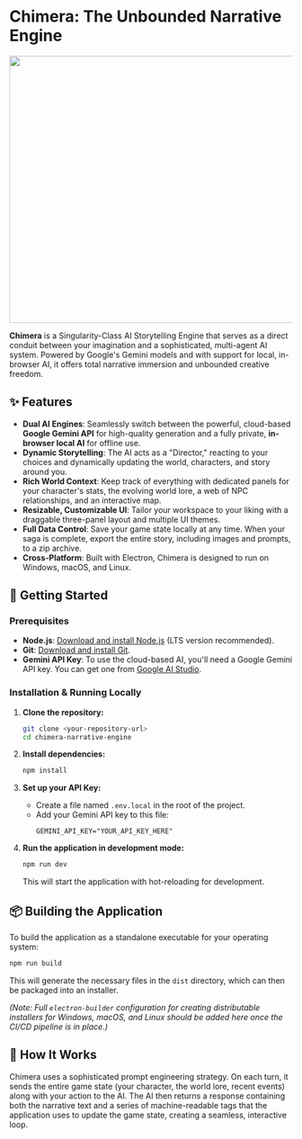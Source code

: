 # Chimera: The Unbounded Narrative Engine

<div align="center">
<img width="1200" height="475" alt="GHBanner" src="https://github.com/user-attachments/assets/0aa67016-6eaf-458a-adb2-6e31a0763ed6" />
</div>

**Chimera** is a Singularity-Class AI Storytelling Engine that serves as a direct conduit between your imagination and a sophisticated, multi-agent AI system. Powered by Google's Gemini models and with support for local, in-browser AI, it offers total narrative immersion and unbounded creative freedom.

## ✨ Features

* **Dual AI Engines**: Seamlessly switch between the powerful, cloud-based **Google Gemini API** for high-quality generation and a fully private, **in-browser local AI** for offline use.
* **Dynamic Storytelling**: The AI acts as a "Director," reacting to your choices and dynamically updating the world, characters, and story around you.
* **Rich World Context**: Keep track of everything with dedicated panels for your character's stats, the evolving world lore, a web of NPC relationships, and an interactive map.
* **Resizable, Customizable UI**: Tailor your workspace to your liking with a draggable three-panel layout and multiple UI themes.
* **Full Data Control**: Save your game state locally at any time. When your saga is complete, export the entire story, including images and prompts, to a zip archive.
* **Cross-Platform**: Built with Electron, Chimera is designed to run on Windows, macOS, and Linux.

## 🚀 Getting Started

### Prerequisites

* **Node.js**: [Download and install Node.js](https://nodejs.org/) (LTS version recommended).
* **Git**: [Download and install Git](https://git-scm.com/).
* **Gemini API Key**: To use the cloud-based AI, you'll need a Google Gemini API key. You can get one from [Google AI Studio](https://ai.studio.google.com/).

### Installation & Running Locally

1.  **Clone the repository:**
    ```bash
    git clone <your-repository-url>
    cd chimera-narrative-engine
    ```

2.  **Install dependencies:**
    ```bash
    npm install
    ```

3.  **Set up your API Key:**
    * Create a file named `.env.local` in the root of the project.
    * Add your Gemini API key to this file:
        ```
        GEMINI_API_KEY="YOUR_API_KEY_HERE"
        ```

4.  **Run the application in development mode:**
    ```bash
    npm run dev
    ```
    This will start the application with hot-reloading for development.

## 📦 Building the Application

To build the application as a standalone executable for your operating system:

```bash
npm run build
```

This will generate the necessary files in the `dist` directory, which can then be packaged into an installer.

*(Note: Full `electron-builder` configuration for creating distributable installers for Windows, macOS, and Linux should be added here once the CI/CD pipeline is in place.)*

## 🤝 How It Works

Chimera uses a sophisticated prompt engineering strategy. On each turn, it sends the entire game state (your character, the world lore, recent events) along with your action to the AI. The AI then returns a response containing both the narrative text and a series of machine-readable tags that the application uses to update the game state, creating a seamless, interactive loop.

